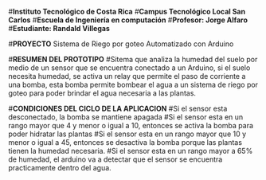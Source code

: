 #**Instituto Tecnológico de Costa Rica**
#**Campus Tecnológico Local San Carlos**
#**Escuela de Ingeniería en computación**
#**Profesor: Jorge Alfaro**
#**Estudiante: Randald Villegas**

#**PROYECTO**
Sistema de Riego por goteo Automatizado con Arduino

#**RESUMEN DEL PROTOTIPO**
#Sitema que analiza la humedad del suelo por medio de un sensor que se encuentra conectado a un Arduino, si el suelo necesita humedad, se activa un relay que permite el paso de corriente a una bomba, esta bomba permite bombear el agua a un sistema de riego por goteo para poder brindar el agua necesaria a las plantas.


#**CONDICIONES DEL CICLO DE LA APLICACION**
#Si el sensor esta desconectado, la bomba se mantiene apagada
#Si el sensor esta en un rango mayor que 4 y menor o igual a 10, entonces se activa la bomba para poder hidratar las plantas
#Si el sensor esta en un rango mayor que 10 y menor o igual a 45, entonces se desactiva la bomba porque las plantas tienen la humedad necesaria.
#Si el sensor esta en un rango mayor a 65% de humedad, el arduino va a detectar que el sensor se encuentra practicamente dentro del agua.
